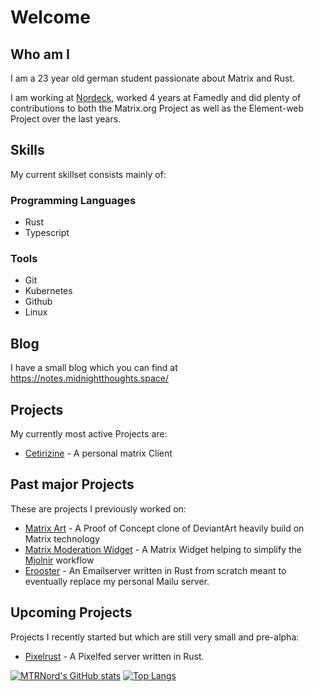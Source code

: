 # Welcome

## Who am I

I am a 23 year old german student passionate about Matrix and Rust.

I am working at [Nordeck](https://nordeck.net/), worked 4 years at Famedly and did plenty of contributions to both the Matrix.org Project as well as the Element-web Project over the last years.

## Skills

My current skillset consists mainly of:

### Programming Languages

- Rust
- Typescript

### Tools

- Git
- Kubernetes
- Github
- Linux

## Blog

I have a small blog which you can find at https://notes.midnightthoughts.space/

## Projects

My currently most active Projects are:

- [Cetirizine](https://github.com/MTRNord/cetirizine) - A personal matrix Client

## Past major Projects

These are projects I previously worked on:

- [Matrix Art](https://github.com/MTRNord/matrix-art) - A Proof of Concept clone of DeviantArt heavily build on Matrix technology
- [Matrix Moderation Widget](https://github.com/MTRNord/matrix-moderation-widget) - A Matrix Widget helping to simplify the [Mjolnir](https://github.com/matrix-org/mjolnir) workflow
- [Erooster](https://github.com/erooster-mail/erooster) - An Emailserver written in Rust from scratch meant to eventually replace my personal Mailu server.

## Upcoming Projects

Projects I recently started but which are still very small and pre-alpha:

- [Pixelrust](https://gitlab.com/MTRNord/pixelrust) - A Pixelfed server written in Rust.

[![MTRNord's GitHub stats](https://github-readme-stats.vercel.app/api?username=mtrnord&show_icons=true)](https://github.com/anuraghazra/github-readme-stats)
[![Top Langs](https://github-readme-stats.vercel.app/api/top-langs/?username=mtrnord&layout=compact&hide=css,html,shell,php,makefile,c,jupyter%20notebook,lua,vala,python,java,c%2B%2B)](https://github.com/anuraghazra/github-readme-stats)
